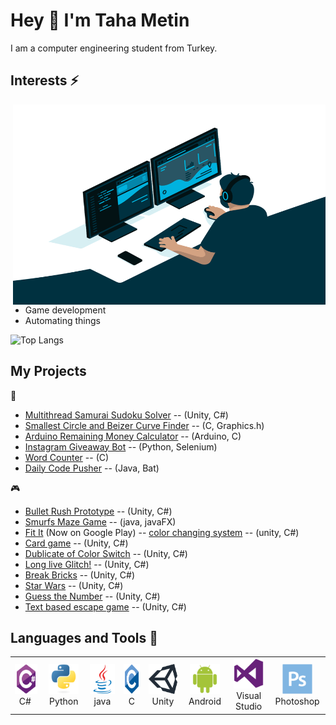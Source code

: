# Hey :wave: I'm Taha Metin 
I am a computer engineering student from Turkey. 
  
## Interests ⚡ ##
 <img align="right" alt="GIF" src="https://github.com/TahaMetin/TahaMetin/blob/main/code.gif" width="500" height="320" />
 
- Game development  
- Automating things

![Top Langs](https://github-readme-stats.vercel.app/api/top-langs/?username=TahaMetin&theme=tokyonight&hide=shaderlab,HLSL)


## My Projects 
🎯
- [Multithread Samurai Sudoku Solver](https://github.com/TahaMetin/Samurai-Sudoku-Solver-With-Threads) -- (Unity, C#)
- [Smallest Circle and Beizer Curve Finder](https://github.com/TahaMetin/Smallest-circle-problem) -- (C, Graphics.h)
- [Arduino Remaining Money Calculator](https://github.com/TahaMetin/remaining-money-calculator-para-ustu-hesaplayici-) -- (Arduino, C)
- [Instagram Giveaway Bot](https://github.com/TahaMetin/Instagram-Cekilis-Botu) -- (Python, Selenium)
- [Word Counter](https://github.com/TahaMetin/Word-Counter) -- (C)
- [Daily Code Pusher](https://github.com/TahaMetin/Daily-Code-Pusher/blob/main/README.md) -- (Java, Bat)

🎮
- [Bullet Rush Prototype](https://github.com/TahaMetin/Bullet-Rust-Prototype) -- (Unity, C#)
- [Smurfs Maze Game](https://github.com/TahaMetin/Smurfs-Maze-Game) -- (java, javaFX)
- [Fit It](https://play.google.com/store/apps/details?id=com.YeasWorld.FitIt) (Now on Google Play) -- [color changing system](https://github.com/TahaMetin/Slightly-Color-Changing-System) -- (unity, C#) 
- [Card game](https://github.com/TahaMetin/Card-Game-with-unity) -- (Unity, C#)
- [Dublicate of Color Switch](https://github.com/TahaMetin/Switch-Color) -- (Unity, C#)
- [Long live Glitch!](https://github.com/TahaMetin/Long-Live-Glitch-) -- (Unity, C#)
- [Break Bricks](https://github.com/TahaMetin/Block-Breaker) -- (Unity, C#) 
- [Star Wars](https://github.com/TahaMetin/Star-Wars-But-not-the-populer-one) --  (Unity, C#)
- [Guess the Number](https://github.com/TahaMetin/Gues-The-Number) --  (Unity, C#)
- [Text based escape game](https://github.com/TahaMetin/Text-based-Unity-Game) --  (Unity, C#)

## Languages and Tools 🧰
<table>
  <tr>
    <td align="center" width="96">
      <a href="#macropower-tech">
        <img src="https://github.com/TahaMetin/TahaMetin/blob/main/pictures/csharp-original.svg" width="48" height="48" alt="C#" />
      </a>
      <br>C#&nbsp;
    </td>
    <td align="center" width="96">
      <a href="#macropower-tech">
        <img src="https://github.com/TahaMetin/TahaMetin/blob/main/pictures/python-original.svg" width="48" height="48" alt="Python" />
      </a>
      <br>Python
    </td>
    <td align="center" width="96">
      <a href="#macropower-tech">
        <img src="https://github.com/TahaMetin/TahaMetin/blob/main/pictures/java-original.svg" width="48" height="48" alt="Java" />
      </a>
      <br>java
    </td>
    <td align="center" width="96">
      <a href="#macropower-tech">
        <img src="https://github.com/TahaMetin/TahaMetin/blob/main/pictures/c-original.svg" width="48" height="48" alt="C" />
      </a>
      <br>C
    </td>
    <td align="center" width="96">
      <a href="#macropower-tech">
        <img src="https://github.com/TahaMetin/TahaMetin/blob/main/pictures/unity.png" width="48" height="48" alt="Unity" />
      </a>
      <br>Unity
    </td>
    <td align="center" width="96">
      <a href="#macropower-tech">
        <img src="https://github.com/TahaMetin/TahaMetin/blob/main/pictures/android-original.svg" width="48" height="48" alt="Android" />
      </a>
      <br>Android
    </td>
    <td align="center" width="96">
      <a href="#macropower-tech" >
        <img src="https://github.com/TahaMetin/TahaMetin/blob/main/pictures/visualstudio-plain.svg" width="48" height="48" alt="Visual Stuido" />
      </a>
      <br>Visual Studio
    </td>
    <td align="center" width="96">
      <a href="#macropower-tech" >
        <img src="https://github.com/TahaMetin/TahaMetin/blob/main/pictures/photoshop-plain.svg" width="48" height="48" alt="Photoshop" />
      </a>
      <br>Photoshop
    </td>
  </tr>
</table>

